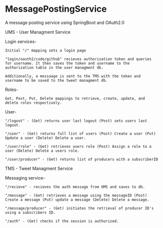 # MessagePostingService
A message posting service using SpringBoot and OAuth2.0

UMS - User Managment Service
 
 Login services-
 
    Initial "/" mapping sets a login page
    
    "login/oauth2/code/github" recieves authorization token and queries for username. It then saves the token and username to the authorization table in the user managment db.
    
    Additionally, a messaage is sent to the TMS with the token and username to be saved to the tweet managment db.
  
  Roles- 
  
    Get, Post, Put, Delete mappings to retrieve, create, update, and delete roles respectively.
  
  User-
  
    "/logout" - (Get) returns user last logout (Post) sets users last logout.
    
    "/user" - (Get) returns full list of users (Post) Create a user (Put) Update a user (Delete) Delete a user.
    
    "/user/role" - (Get) retrieves users role (Post) Assign a role to a user (Delete) Delete a users role.
    
    "/user/producer" - (Get) returns list of producers with a subscriberID
    

TMS - Tweet Managment Service

 Messaging service-
 
    "/recieve" - recieves the auth message from UMS and saves to db.
    
    "/message" - (Get) retrieves a message using the messageID (Post) Create a message (Put) update a message (Delete) Delete a message.
    
    "/message/producer" - (Get) initiates the retrieval of producer ID's using a subscribers ID.
    
    "/auth" - (Get) checks if the session is authorized.

